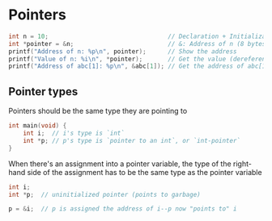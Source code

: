 # Pointers

```c
int n = 10;                                 // Declaration + Initialization
int *pointer = &n;                          // &: Address of n (8 bytes/64 bits)
printf("Address of n: %p\n", pointer);      // Show the address
printf("Value of n: %i\n", *pointer);       // Get the value (dereference)
printf("Address of abc[1]: %p\n", &abc[1]); // Get the address of abc[1]
```

## Pointer types

Pointers should be the same type they are pointing to
```c
int main(void) {
    int i;  // i's type is `int`
    int *p; // p's type is `pointer to an int`, or `int-pointer`
}
```

When there's an assignment into a pointer variable, the type of the right-hand
side of the assignment has to be the same type as the pointer variable
```c
int i;
int *p;  // uninitialized pointer (points to garbage)

p = &i;  // p is assigned the address of i--p now "points to" i
```
